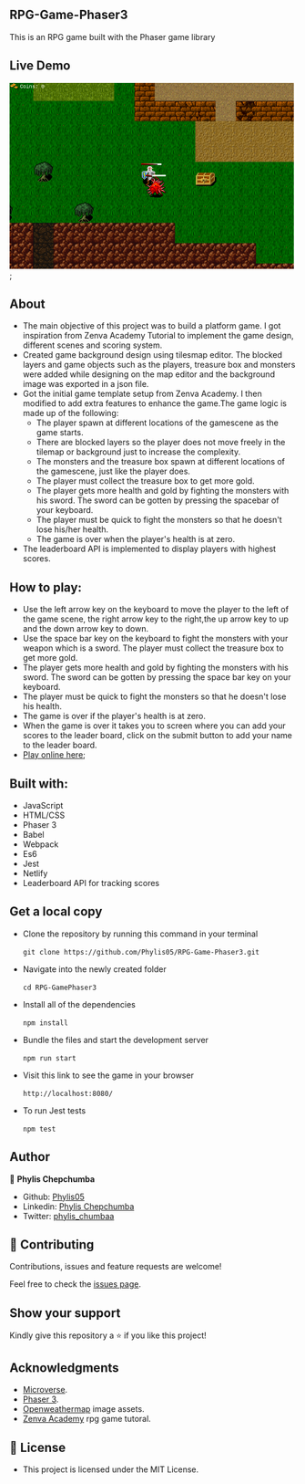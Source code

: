 ## RPG-Game-Phaser3
This is an RPG game built with the Phaser game library

## Live Demo
![Zombie Attack Game](assets/images/app.png);

## About
- The main objective of this project was to build a platform game. I got inspiration from Zenva Academy Tutorial to implement the game design, different scenes and scoring system.
- Created game background design using tilesmap editor. The blocked layers and game objects such as the players, treasure box and monsters were added while designing on the map editor and the background image was exported in a json file.
- Got the initial game template setup from Zenva Academy. I then modified to add extra features to enhance the game.The game logic is made up of the following:
  - The player spawn at different locations of the gamescene as the game starts.
  - There are blocked layers so the player does not move freely in the tilemap or background just to increase the complexity.
  - The monsters and the treasure box spawn at different locations of the gamescene, just like the player does.
  - The player must collect the treasure box to get more gold.
  - The player gets more health and gold by fighting the monsters with his sword. The sword can be gotten by pressing the spacebar of your keyboard.
  - The player must be quick to fight the monsters so that he doesn't lose his/her health.
  - The game is over when the player's health is at zero.
- The leaderboard API is implemented to display players with highest scores.

## How to play:
- Use the left arrow key on the keyboard to move the player to the left of the game scene, the right arrow key to the right,the up arrow key to up and the down arrow key to down.
- Use the space bar key on the keyboard to fight the monsters with your weapon which is a sword. The player must collect the treasure box to get more gold.
- The player gets more health and gold by fighting the monsters with his sword. The sword can be gotten by pressing the space bar key on your keyboard.
- The player must be quick to fight the monsters so that he doesn't lose his health.
- The game is over if the player's health is at zero.
- When the game is over it takes you to screen where you can add your scores to the leader board, click on the submit button to add your name to the leader board.
- [Play online here](https://nostalgic-austin-fda8b7.netlify.app/);

## Built with:
- JavaScript
- HTML/CSS
- Phaser 3
- Babel
- Webpack
- Es6
- Jest
- Netlify
- Leaderboard API for tracking scores

## Get a local copy

- Clone the repository by running this command in your terminal 

  `git clone https://github.com/Phylis05/RPG-Game-Phaser3.git`
- Navigate into the newly created folder

  `cd RPG-GamePhaser3`

- Install all of the dependencies

  `npm install`

- Bundle the files and start the development server

  `npm run start`

- Visit this link to see the game in your browser

  `http://localhost:8080/`

- To run Jest tests

  `npm test`

## Author

👤 **Phylis Chepchumba**

- Github: [Phylis05](https://github.com/phylis05)
- Linkedin: [Phylis Chepchumba](https://linkedin.com/phylis-chepchumba)
- Twitter: [phylis_chumbaa](https://twitter.com/phylis_chumbaa)

## 🤝 Contributing

Contributions, issues and feature requests are welcome!

Feel free to check the [issues page](https://github.com/Phylis05/RPG-Game-Phaser3/issues).

## Show your support

Kindly give this repository a ⭐️ if you like this project!

## Acknowledgments

- [Microverse](https://www.microverse.org).
- [Phaser 3](https://phaser.io/).
- [Openweathermap](https://adventurerr.netlify.app/) image assets.
- [Zenva Academy](https://academy.zenva.com/?zva_src=https://gamedevacademy.org) rpg game tutoral.


## 📝 License

- This project is licensed under the MIT License.